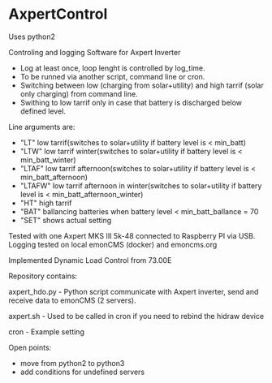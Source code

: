 # AxpertControl
Uses python2

Controling and logging Software for Axpert Inverter 
- Log at least once, loop lenght is controlled by log_time. 
- To be runned via another script, command line or cron. 
- Switching between low (charging from solar+utility) and high tarrif (solar only charging) from command line. 
- Swithing to low tarrif only in case that battery is discharged below defined level.

Line arguments are:
- "LT" low tarrif(switches to solar+utility if battery level is < min_batt)
- "LTW" low tarrif winter(switches to solar+utility if battery level is < min_batt_winter)
- "LTAF" low tarrif afternoon(switches to solar+utility if battery level is < min_batt_afternoon)
- "LTAFW" low tarrif afternoon in winter(switches to solar+utility if battery level is < min_batt_afternoon_winter)
- "HT" high tarrif
- "BAT" ballancing batteries when battery level < min_batt_ballance = 70
- "SET" shows actual setting

Tested with one Axpert MKS III 5k-48 connected to Raspberry PI via USB. Logging tested on local emonCMS (docker) and emoncms.org

Implemented Dynamic Load Control from 73.00E

Repository contains:

axpert_hdo.py - Python script communicate with Axpert inverter, send and receive data to emonCMS (2 servers). 

axpert.sh  - Used to be called in cron if you need to rebind the hidraw device

cron - Example setting 

Open points:
- move from python2 to python3
- add conditions for undefined servers